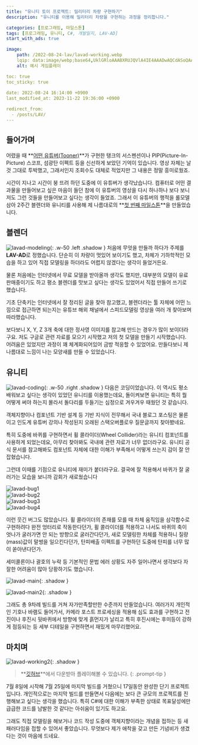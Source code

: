 ```yaml
---
title: "유니티 토이 프로젝트: 밀리터리 차량 구현하기"
description: "유니티를 이용해 밀리터리 차량을 구현하는 과정을 정리합니다."

categories: [프로그래밍, 마일스톤]
tags: [프로그래밍, 유니티, C#, 개발일지, LAV-AD]
start_with_ads: true

image:
    path: /2022-08-24-lav/lavad-working.webp
    lqip: data:image/webp;base64,UklGRloAAABXRUJQVlA4IE4AAADwAQCdASoQAAgAAgA0JYgCdAEO+BZG1HAA/tzAa4xcrJ5qbUA7/Dd9Xb9cYHKGznTwKrBlf85fCc9Us5QdbaLIxPYj/pyvwcdu60isAAA=
    alt: 예시 게임플레이

toc: true
toc_sticky: true
 
date: 2022-08-24 16:14:00 +0900
last_modified_at: 2023-11-22 19:36:00 +0900

redirect_from:
  - /posts/LAV/
---
```


## **들어가며**

어렸을 때 **[어떤 유튜버(Tooner)](https://www.youtube.com/@tooner/videos)**가 구현한 탱크의 서스펜션이나 PIP(Picture-In-Picture) 스코프, 섬광탄 이펙트 등을 신선하게 보았던 기억이 있습니다. 영상 자체는 날 것 그대로 투박했고, 그래서인지 조회수도 대체로 적었지만 그 내용은 정말 흥미로웠죠.

시간이 지나고 시간이 붕 뜨려 하던 도중에 이 유튜버가 생각났습니다. 컴퓨터로 어떤 결과물을 만들어보고 싶은 마음이 들던 참에 이 유튜버의 영상을 다시 하나하나 보다 보니 저도 그런 것들을 만들어보고 싶다는 생각이 들었죠. 그래서 이 유튜버의 행적을 롤모델 삼아 2주간 블렌더와 유니티를 사용해 제 나름대로의 **[첫 번째 마일스톤](https://hynrng.github.io/categories/%EB%A7%88%EC%9D%BC%EC%8A%A4%ED%86%A4/)**을 만들었습니다.

## **블렌더**

![lavad-modeling](/2022-08-24-lav/lavad-modeling.webp){: .w-50 .left .shadow }
처음에 무엇을 만들까 하다가 주제를 **LAV-AD**로 정했습니다. 단순히 이 차량이 멋있어 보이기도 했고, 차체가 기하학적인 모습을 하고 있어 직접 모델링을 하더라도 어렵지 않겠다는 생각이 들었거든요.  

물론 처음에는 인터넷에서 무료 모델을 받아올까 생각도 했지만, 대부분의 모델이 유료판매중이기도 하고 평소 블렌더를 맛보고 싶다는 생각도 있었어서 직접 만들어 쓰기로 했습니다.

기초 단축키는 인터넷에서 잘 정리된 글을 찾아 참고했고, 블렌더라는 툴 자체에 어떤 느낌으로 접근하면 되는지는 유튜브 해외 채널에서 스피드모델링 영상을 여러 개 찾아보며 따라했습니다.

보다보니 X, Y, Z 3개 축에 대한 정사영 이미지를 참고해 만드는 경우가 많이 보이더라구요. 저도 구글로 관련 자료를 모으기 시작했고 저의 첫 모델을 만들기 시작했습니다. 어려움은 있었지만 과정이 꽤 체계화되어있어 금방 적응할 수 있었어요. 만들다보니 제 나름대로 느낌이 나는 모양새를 만들 수 있었습니다.

## **유니티**

![lavad-coding](/2022-08-24-lav/lavad-coding.webp){: .w-50 .right .shadow }
다음은 코딩이었습니다. 이 역시도 평소 배워보고 싶다는 생각이 있었던 유니티를 이용했는데요, 돌이켜보면 유니티는 특히 뭘 어떻게 써야 하는지 몰라서 돌다리를 두들기는 심정으로 겨우겨우 때웠던 것 같습니다.

객체지향이나 컴포넌트 기반 설계 등 기반 지식이 전무해서 국내 블로그 포스팅은 물론이고 인도계 유튜버 강의나 작성된지 오래된 스택오버플로우 질문글까지 찾아봤네요.

특히 도중에 바퀴를 구현하면서 휠 콜라이더(Wheel Collider)라는 유니티 컴포넌트를 사용하게 되었는데요, 아무리 찾아봐도 국내에 관련 자료가 너무 없더라구요. 유니티 공식 문서를 참고해봐도 컴포넌트 자체에 대한 이해가 부족해서 어떻게 쓰는지 감이 잘 안 잡혔습니다.

그런데 이때를 기점으로 유니티에 재미가 붙더라구요. 결국에 잘 적용해서 바퀴가 잘 굴러가는 모습을 보니까 감회가 새로웠습니다

<div class="row">
    <div class="col-md-6">
        <img src="/2022-08-24-lav/lavad-bug1.webp" alt="lavad-bug1">
    </div>
    <div class="col-md-6">
        <img src="/2022-08-24-lav/lavad-bug2.webp" alt="lavad-bug2">
    </div>
</div>
<div class="row">
    <div class="col-md-6">
        <img src="/2022-08-24-lav/lavad-bug3.webp" alt="lavad-bug3">
    </div>
    <div class="col-md-6">
        <img src="/2022-08-24-lav/lavad-bug4.webp" alt="lavad-bug4">
    </div>
</div>

이런 웃긴 버그도 많았습니다. 휠 콜라이더의 존재를 모를 때 차체 움직임을 삼각함수로 구현하려다 완전 엉터리로 작동한다던가, 휠 콜라이더를 적용하고 나서도 바퀴의 축이 엇나가 굴러가면 안 되는 방향으로 굴러간다던가, 새로 모델링한 차체를 적용하니 질량(mass)값이 말썽을 일으킨다던가, 탄피배출 이펙트를 구현하던 도중에 탄피를 너무 많이 쏟아낸다던가.

세미콜론이나 괄호의 누락 등 기본적인 문법 에러 상황도 자주 일어나면서 생각보다 자잘한 어려움이 많아 당황하기도 했습니다.

![lavad-main](/2022-08-24-lav/lavad-main.webp){: .shadow }

![lavad-main2](/2022-08-24-lav/lavad-main2.webp){: .shadow }

그래도 총 9차례 빌드를 거쳐 자가만족할만한 수준까지 만들었습니다. 여러가지 개인적인 기호나 바램도 들어가서, 카메라 포스트 프로세싱을 적용해 심도 효과를 구현하고 전진이나 후진시 뒷바퀴에서 방향에 맞게 흙먼지가 날리고 특히 후진시에는 후미등이 강하게 점등되는 등 세부 디테일을 구현하면서 재밌게 마무리했어요.

## **마치며**

![lavad-working2](/2022-08-24-lav/lavad-working2.webp){: .shadow }

> **[깃허브](https://github.com/hynrng/LAV-AD)**에서 다운받아 플레이해볼 수 있습니다.
{: .prompt-tip }

7월 8일에 시작해 7월 25일에 마지막 빌드를 거쳤으니 17일동안 완성한 단기 프로젝트입니다. 개인적으로는 마지막 빌드를 만들면서 다음에는 보다 큰 규모의 프로젝트를 진행해보고 싶다는 생각을 했습니다. 특히 C#에 대한 이해가 부족한 상태로 목표달성에만 급급한 코드를 남발한 것 같다는 아쉬움이 있기도 하고요.

그래도 직접 모델링을 해보거나 코드 작성 도중에 객체지향이라는 개념을 접하는 등 새 패러다임을 접할 수 있어서 좋았습니다. 무엇보다 제가 애착을 갖고 만든 기념비가 생겼다는 것이 마음에 드네요.